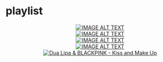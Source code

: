 # playlist
<div align="center">
  <a href="https://www.youtube.com/watch?v=LOZuxwVk7TU"><img src="http://i3.ytimg.com/vi/LOZuxwVk7TU/hqdefault.jpg" alt="IMAGE ALT TEXT"></a>
</div>
<div align="center">
  <a href="https://www.youtube.com/watch?v=qrO4YZeyl0I"><img src="http://i3.ytimg.com/vi/qrO4YZeyl0I/hqdefault.jpg" alt="IMAGE ALT TEXT"></a>
</div>
<div align="center">
  <a href="https://www.youtube.com/watch?v=b73BI9eUkjM"><img src="http://i3.ytimg.com/vi/b73BI9eUkjM/hqdefault.jpg" alt="IMAGE ALT TEXT"></a>
</div>
<div align="center">
  <a href="https://www.youtube.com/watch?v=2vjPBrBU-TM"><img src="http://i3.ytimg.com/vi/2vjPBrBU-TM/hqdefault.jpg" alt="IMAGE ALT TEXT"></a>
</div>
<div align="center">
  <a href="https://www.youtube.com/watch?v=AX3Bsiq-13k"><img src="http://i3.ytimg.com/vi/AX3Bsiq-13k/hqdefault.jpg" alt="Dua Lipa & BLACKPINK - Kiss and Make Up"></a>
</div>
